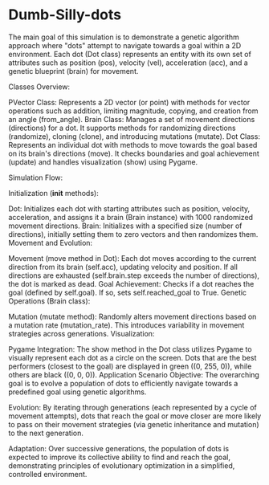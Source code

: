 # Dumb-Silly-dots
The main goal of this simulation is to demonstrate a genetic algorithm approach where "dots" attempt to navigate towards a goal within a 2D environment.
Each dot (Dot class) represents an entity with its own set of attributes such as position (pos), velocity (vel), acceleration (acc), and a genetic blueprint (brain) for movement.

Classes Overview:

PVector Class: Represents a 2D vector (or point) with methods for vector operations such as addition, limiting magnitude, copying, and creation from an angle (from_angle).
Brain Class: Manages a set of movement directions (directions) for a dot. It supports methods for randomizing directions (randomize), cloning (clone), and introducing mutations (mutate).
Dot Class: Represents an individual dot with methods to move towards the goal based on its brain's directions (move). It checks boundaries and goal achievement (update) and handles visualization (show) using Pygame.

Simulation Flow:

Initialization (__init__ methods):

Dot: Initializes each dot with starting attributes such as position, velocity, acceleration, and assigns it a brain (Brain instance) with 1000 randomized movement directions.
Brain: Initializes with a specified size (number of directions), initially setting them to zero vectors and then randomizes them.
Movement and Evolution:

Movement (move method in Dot): Each dot moves according to the current direction from its brain (self.acc), updating velocity and position. If all directions are exhausted (self.brain.step exceeds the number of directions), the dot is marked as dead.
Goal Achievement: Checks if a dot reaches the goal (defined by self.goal). If so, sets self.reached_goal to True.
Genetic Operations (Brain class):

Mutation (mutate method): Randomly alters movement directions based on a mutation rate (mutation_rate). This introduces variability in movement strategies across generations.
Visualization:

Pygame Integration: The show method in the Dot class utilizes Pygame to visually represent each dot as a circle on the screen. Dots that are the best performers (closest to the goal) are displayed in green ((0, 255, 0)), while others are black ((0, 0, 0)).
Application Scenario
Objective: The overarching goal is to evolve a population of dots to efficiently navigate towards a predefined goal using genetic algorithms.

Evolution: By iterating through generations (each represented by a cycle of movement attempts), dots that reach the goal or move closer are more likely to pass on their movement strategies (via genetic inheritance and mutation) to the next generation.

Adaptation: Over successive generations, the population of dots is expected to improve its collective ability to find and reach the goal, demonstrating principles of evolutionary optimization in a simplified, controlled environment.

